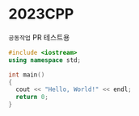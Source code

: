 # 2023CPP

`공동작업` PR 테스트용

```C++
#include <iostream>
using namespace std;

int main()
{
  cout << "Hello, World!" << endl;
  return 0;
}
